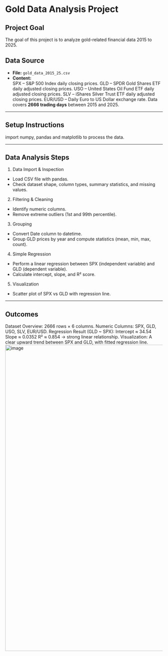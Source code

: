 # Gold Data Analysis Project

## Project Goal
The goal of this project is to analyze gold-related financial data 2015 to 2025.  

## Data Source
- **File:** `gold_data_2015_25.csv`  
- **Content:**  
  SPX – S&P 500 Index daily closing prices.
  GLD – SPDR Gold Shares ETF daily adjusted closing prices.
  USO – United States Oil Fund ETF daily adjusted closing prices.
  SLV – iShares Silver Trust ETF daily adjusted closing prices.
  EUR/USD – Daily Euro to US Dollar exchange rate.
  Data covers **2666 trading days** between 2015 and 2025.  

---

## Setup Instructions
import numpy, pandas and matplotlib to process the data.

---

## Data Analysis Steps

1. Data Import & Inspection
- Load CSV file with pandas.
- Check dataset shape, column types, summary statistics, and missing values.
2. Filtering & Cleaning
- Identify numeric columns.
- Remove extreme outliers (1st and 99th percentile).
3. Grouping
- Convert Date column to datetime.
- Group GLD prices by year and compute statistics (mean, min, max, count).
4. Simple Regression
- Perform a linear regression between SPX (independent variable) and GLD (dependent variable).
- Calculate intercept, slope, and R² score.
5. Visualization
- Scatter plot of SPX vs GLD with regression line.

---

## Outcomes
Dataset Overview: 2666 rows × 6 columns.
Numeric Columns: SPX, GLD, USO, SLV, EUR/USD.
Regression Result (GLD ~ SPX):
Intercept ≈ 34.54
Slope ≈ 0.0352
R² ≈ 0.854 → strong linear relationship.
Visualization: A clear upward trend between SPX and GLD, with fitted regression line.
<img width="1380" height="980" alt="image" src="https://github.com/user-attachments/assets/ca0749cd-88b3-4db5-9c76-052cc356a84e" />
